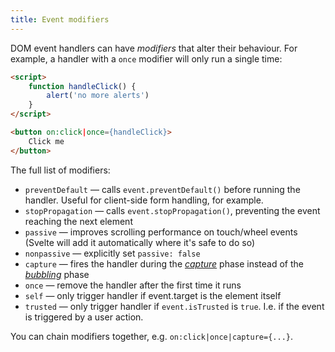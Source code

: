 ```yaml
---
title: Event modifiers
---
```


DOM event handlers can have *modifiers* that alter their behaviour. For example, a handler with a `once` modifier will only run a single time:

```html
<script>
	function handleClick() {
		alert('no more alerts')
	}
</script>

<button on:click|once={handleClick}>
	Click me
</button>
```

The full list of modifiers:

* `preventDefault` — calls `event.preventDefault()` before running the handler. Useful for client-side form handling, for example.
* `stopPropagation` — calls `event.stopPropagation()`, preventing the event reaching the next element
* `passive` — improves scrolling performance on touch/wheel events (Svelte will add it automatically where it's safe to do so)
* `nonpassive` — explicitly set `passive: false`
* `capture` — fires the handler during the [*capture*](https://developer.mozilla.org/en-US/docs/Learn/JavaScript/Building_blocks/Events#event_capture) phase instead of the [*bubbling*](https://developer.mozilla.org/en-US/docs/Learn/JavaScript/Building_blocks/Events#event_bubbling) phase
* `once` — remove the handler after the first time it runs
* `self` — only trigger handler if event.target is the element itself
* `trusted` — only trigger handler if `event.isTrusted` is `true`. I.e. if the event is triggered by a user action.

You can chain modifiers together, e.g. `on:click|once|capture={...}`.
